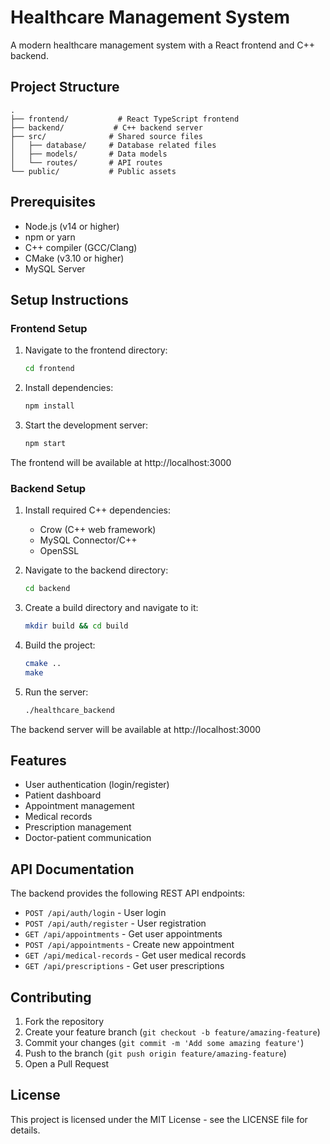 # Healthcare Management System

A modern healthcare management system with a React frontend and C++ backend.

## Project Structure

```
.
├── frontend/           # React TypeScript frontend
├── backend/           # C++ backend server
├── src/              # Shared source files
│   ├── database/     # Database related files
│   ├── models/       # Data models
│   └── routes/       # API routes
└── public/           # Public assets
```

## Prerequisites

- Node.js (v14 or higher)
- npm or yarn
- C++ compiler (GCC/Clang)
- CMake (v3.10 or higher)
- MySQL Server

## Setup Instructions

### Frontend Setup

1. Navigate to the frontend directory:
   ```bash
   cd frontend
   ```

2. Install dependencies:
   ```bash
   npm install
   ```

3. Start the development server:
   ```bash
   npm start
   ```

The frontend will be available at http://localhost:3000

### Backend Setup

1. Install required C++ dependencies:
   - Crow (C++ web framework)
   - MySQL Connector/C++
   - OpenSSL

2. Navigate to the backend directory:
   ```bash
   cd backend
   ```

3. Create a build directory and navigate to it:
   ```bash
   mkdir build && cd build
   ```

4. Build the project:
   ```bash
   cmake ..
   make
   ```

5. Run the server:
   ```bash
   ./healthcare_backend
   ```

The backend server will be available at http://localhost:3000

## Features

- User authentication (login/register)
- Patient dashboard
- Appointment management
- Medical records
- Prescription management
- Doctor-patient communication

## API Documentation

The backend provides the following REST API endpoints:

- `POST /api/auth/login` - User login
- `POST /api/auth/register` - User registration
- `GET /api/appointments` - Get user appointments
- `POST /api/appointments` - Create new appointment
- `GET /api/medical-records` - Get user medical records
- `GET /api/prescriptions` - Get user prescriptions

## Contributing

1. Fork the repository
2. Create your feature branch (`git checkout -b feature/amazing-feature`)
3. Commit your changes (`git commit -m 'Add some amazing feature'`)
4. Push to the branch (`git push origin feature/amazing-feature`)
5. Open a Pull Request

## License

This project is licensed under the MIT License - see the LICENSE file for details. 